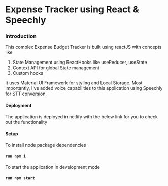# Expense Tracker using React & Speechly

### Introduction

This complex Expense Budget Tracker is built using reactJS with concepts like

1. State Management using ReactHooks like useReducer, useState
1. Context API for global State management
1. Custom hooks

It uses Material UI Framework for styling and Local Storage.
Most importantly, I've added voice capabilities to this application using Speechly for STT conversion.

#### Deployment

The application is deployed in netlify with the below link for you to check out the functionality

#### Setup

To install node package dependencies

#### `run npm i`

To start the application in development mode

#### `run npm start`
